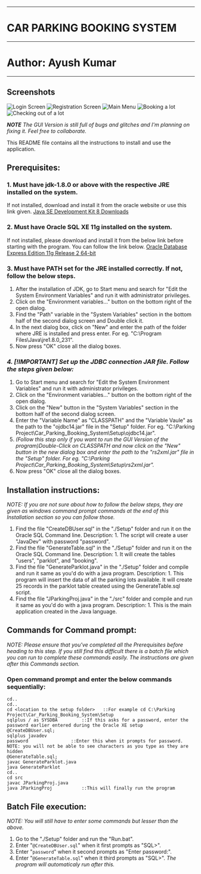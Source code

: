 ---------------------------------------------------------------------------------
# CAR PARKING BOOKING SYSTEM
---------------------------------------------------------------------------------
# Author: Ayush Kumar
---------------------------------------------------------------------------------

## Screenshots
![Login Screen](https://i.imgur.com/EshHbLp.png)
![Registration Screen](https://i.imgur.com/DY3LhWz.png)
![Main Menu](https://i.imgur.com/z4WYy7z.png)
![Booking a lot](https://i.imgur.com/QKbDaMK.png)
![Checking out of a lot](https://i.imgur.com/99P0MQF.png)

_**NOTE** The GUI Version is still full of bugs and glitches and I'm planning on fixing it. Feel free to collaborate._

This README file contains all the instructions to install and use the application.

## Prerequisites:
### 1. Must have jdk-1.8.0 or above with the respective JRE installed on the system. 
If not installed, download and install it from the oracle website or use this link given.
[Java SE Development Kit 8 Downloads](https://www.oracle.com/in/java/technologies/javase/javase-jdk8-downloads.html)

### 2. Must have Oracle SQL XE 11g installed on the system. 
If not installed, please download and install it from the below link before starting with the program. You can follow the link below.
[Oracle Database Express Edition 11g Release 2 64-bit](https://www.youwindowsworld.com/en/downloads/database/oracle/oracle-database-express-edition-11g-release-2-windows-64-bit)

### 3. Must have PATH set for the JRE installed correctly. If not, follow the below steps.
1. After the installation of JDK, go to Start menu and search for "Edit the System Environment Variables" and run it with administrator privileges.
2. Click on the "Environment variables..." button on the bottom right of the open dialog.
3. Find the "Path" variable in the "System Variables" section in the bottom half of the second dialog screen and Double click it.
4. In the next dialog box, click on "New" and enter the path of the folder where JRE is installed and press enter. For eg. "C:\Program Files\Java\jre1.8.0_231".
5. Now press "OK" close all the dialog boxes.

### _4. [!IMPORTANT] Set up the JDBC connection JAR file. Follow the steps given below:_
1. Go to Start menu and search for "Edit the System Environment Variables" and run it with administrator privileges.
2. Click on the "Environment variables..." button on the bottom right of the open dialog.
3. Click on the "New" button in the "System Variables" section in the bottom half of the second dialog screen.
4. Enter the "Variable Name" as "CLASSPATH" and the "Variable Vaule" as the path to the "ojdbc14.jar" file in the "Setup" folder. For eg. "C:\Parking Project\Car_Parking_Booking_System\Setup\ojdbc14.jar".
5. _(Follow this step only if you want to run the GUI Version of the program)Double-Click on CLASSPATH and now click on the "New" button in the new dialog box and enter the path to the "rs2xml.jar" file in the "Setup" folder. For eg. "C:\Parking Project\Car_Parking_Booking_System\Setup\rs2xml.jar"._
6. Now press "OK" close all the dialog boxes.

## Installation instructions:
_NOTE: If you are not sure about how to follow the below steps, they are given as windows command prompt commands at the end of this Installation section so you can follow those._
1. Find the file "CreateDBUser.sql" in the "./Setup" folder and run it on the Oracle SQL Command line.
	Description:
		1. The script will create a user "JavaDev" with password "password".
2. Find the file "GenerateTable.sql" in the "./Setup" folder and run it on the Oracle SQL Command line.
	Description:
		1. It will create the tables "users", "parklot", and "booking".
3. Find the file "GenerateParklot.java" in the "./Setup" folder and compile and run it same as you'd do with a java program.
	Description:
		1. This program will insert the data of all the parking lots available. It will create 25 records in the parklot table created using the GenerateTable.sql script.
4. Find the file "JParkingProj.java" in the "./src" folder and compile and run it same as you'd do with a java program.
	Description:
		1. This is the main application created in the Java language.
## Commands for Command prompt:
_NOTE: Please ensure that you've completed all the Prerequisites before heading to this step._
_If you still find this difficult there is a batch file which you can run to complete these commands easily. The instructions are given after this Commands section._
### Open command prompt and enter the below commands sequentially:
	cd..
	cd..
	cd <location to the setup folder>	::For example cd C:\Parking Project\Car_Parking_Booking_System\Setup
	sqlplus / as SYSDBA			::If this asks for a password, enter the password earlier entered during the Oracle XE setup
	@CreateDBUser.sql;
	sqlplus javadev
	password				::Enter this when it prompts for password. NOTE: you will not be able to see characters as you type as they are hidden
	@GenerateTable.sql;
	javac GenerateParklot.java
	java GenerateParklot
	cd..
	cd src
	javac JParkingProj.java
	java JParkingProj			::This will finally run the program
##  Batch File execution:
_NOTE: You will still have to enter some commands but lesser than the above._
1. Go to the "./Setup" folder and run the "Run.bat". 
 1. Enter "`@CreateDBUser.sql`" when it first prompts as "SQL>".
 2. Enter "`password`" when it second prompts as "Enter password:".
 3. Enter "`@GenerateTable.sql`" when it third prompts  as "SQL>".
_The program will automaticaly run after this._
